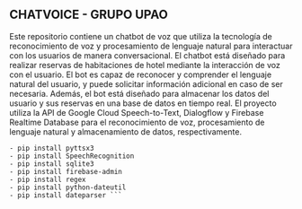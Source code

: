 ## CHATVOICE - GRUPO UPAO

Este repositorio contiene un chatbot de voz que utiliza la tecnología de reconocimiento de voz y procesamiento de lenguaje natural para interactuar con los usuarios de manera conversacional. El chatbot está diseñado para realizar reservas de habitaciones de hotel mediante la interacción de voz con el usuario. El bot es capaz de reconocer y comprender el lenguaje natural del usuario, y puede solicitar información adicional en caso de ser necesaria. Además, el bot está diseñado para almacenar los datos del usuario y sus reservas en una base de datos en tiempo real. El proyecto utiliza la API de Google Cloud Speech-to-Text, Dialogflow y Firebase Realtime Database para el reconocimiento de voz, procesamiento de lenguaje natural y almacenamiento de datos, respectivamente.

``` # Librerias Utilizadas
- pip install pyttsx3
- pip install SpeechRecognition
- pip install sqlite3
- pip install firebase-admin
- pip install regex
- pip install python-dateutil
- pip install dateparser ```

